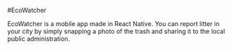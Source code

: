 #EcoWatcher

EcoWatcher is a mobile app made in React Native. You can report litter in your city by simply snapping a photo of the trash and sharing it to the local public administration.
